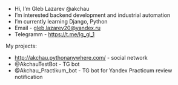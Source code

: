 - Hi, I’m Gleb Lazarev @akchau
- I’m interested backend development and industrial automation
- I’m currently learning Django, Python
- Email - gleb.lazarev20@yandex.ru 
- Telegramm - https://t.me/lg_gl_1

My projects:
- http://akchau.pythonanywhere.com/ - social network
- @AkchauTestBot - TG bot
- @Akchau_Practikum_bot - TG bot for Yandex Practicum review notification

